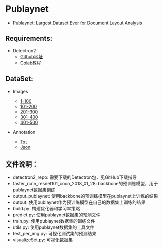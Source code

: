 # Publaynet
+ [Publaynet: Largest Dataset Ever for Document Layout Analysis](https://arxiv.org/pdf/1908.07836)

## Requirements:
- Detectron2 
  * [Github地址](https://github.com/facebookresearch/detectron2)
  * [Colab教程](https://colab.research.google.com/drive/16jcaJoc6bCFAQ96jDe2HwtXj7BMD_-m5)

## DataSet:
- Images
  * [1-100](https://bhpan.buaa.edu.cn:443/link/62EE057BFDEE0EF4FCCB5B45297E79AB)
  * [101-200](https://bhpan.buaa.edu.cn:443/link/98152587BB8EFEB41559A583BFA57DDF)
  * [201-300](https://bhpan.buaa.edu.cn:443/link/9772C7FFA309BF3F230E54940F143DFD)
  * [301-400](https://bhpan.buaa.edu.cn:443/link/DA9CD07C69A956BD305A5B3A1627C91B)
  * [401-500](https://bhpan.buaa.edu.cn:443/link/03DF67362C1018773399AAE2183F1DDA)
  
- Annotation
  * [Txt](https://bhpan.buaa.edu.cn:443/link/4B533139455EA1148CEA19F7AEEB993F2)
  * [Json]()
 
## 文件说明：
* detectron2_repo: 需要下载的Detectron包，见GitHub下载指导
* faster_rcnn_resnet101_coco_2018_01_28: backbone的预训练模型，用于publaynet数据集训练
* output_publaynet: 使用backbone的预训练模型在publaynet上训练的结果
* output: 使用publaynet作为预训练模型在自己的数据集上训练的结果
* build.py: 构建优化器和学习率策略
* predict.py: 使用publaynet数据集的预测文件
* train.py: 使用publaynet数据集的训练文件
* utils.py: 使用publaynet数据集的工具文件
* test_per_img.py: 可视化测试集的预测结果
* visualizeSet.py: 可视化数据集
